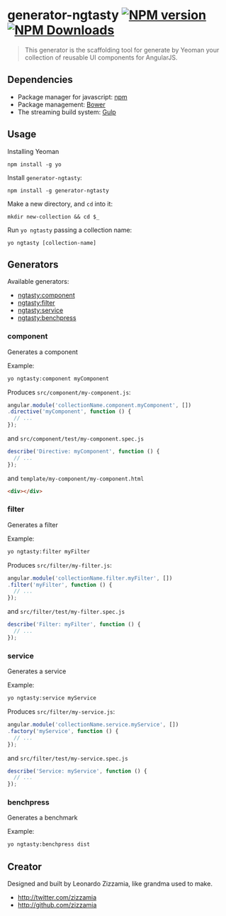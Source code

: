 # generator-ngtasty [![NPM version](https://badge.fury.io/js/generator-ngtasty.svg)](https://www.npmjs.org/package/generator-ngtasty) [![NPM Downloads](http://img.shields.io/npm/dm/generator-ngtasty.svg)](https://www.npmjs.org/package/generator-ngtasty)
> This generator is the scaffolding tool for generate by Yeoman your collection 
of reusable UI components for AngularJS.

## Dependencies
- Package manager for javascript: [npm](https://www.npmjs.com/)
- Package management: [Bower](http://bower.io/) 
- The streaming build system: [Gulp](http://gulpjs.com/) 

## Usage
Installing Yeoman
```
npm install -g yo
```

Install `generator-ngtasty`:
```
npm install -g generator-ngtasty
```

Make a new directory, and `cd` into it:
```
mkdir new-collection && cd $_
```

Run `yo ngtasty` passing a collection name:
```
yo ngtasty [collection-name]
```

## Generators

Available generators:

* [ngtasty:component](#component)
* [ngtasty:filter](#filter)
* [ngtasty:service](#service)
* [ngtasty:benchpress](#benchpress)

### component
Generates a component

Example:
```bash
yo ngtasty:component myComponent
```

Produces `src/component/my-component.js`:
```javascript
angular.module('collectionName.component.myComponent', [])
.directive('myComponent', function () {
  // ...
});
```
and `src/component/test/my-component.spec.js`
```javascript
describe('Directive: myComponent', function () {
  // ...
});
```
and `template/my-component/my-component.html`
```html
<div></div>
```


### filter
Generates a filter

Example:
```bash
yo ngtasty:filter myFilter
```

Produces `src/filter/my-filter.js`:
```javascript
angular.module('collectionName.filter.myFilter', [])
.filter('myFilter', function () {
  // ...
});
```
and `src/filter/test/my-filter.spec.js`
```javascript
describe('Filter: myFilter', function () {
  // ...
});
```


### service
Generates a service

Example:
```bash
yo ngtasty:service myService
```

Produces `src/filter/my-service.js`:
```javascript
angular.module('collectionName.service.myService', [])
.factory('myService', function () {
  // ...
});
```
and `src/filter/test/my-service.spec.js`
```javascript
describe('Service: myService', function () {
  // ...
});
```


### benchpress
Generates a benchmark

Example:
```bash
yo ngtasty:benchpress dist
```



## Creator

Designed and built by Leonardo Zizzamia, like grandma used to make.

- <http://twitter.com/zizzamia>
- <http://github.com/zizzamia>
